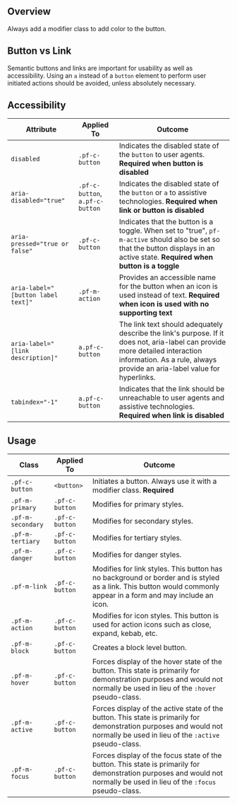 ## Overview

Always add a modifier class to add color to the button.

## Button vs Link
Semantic buttons and links are important for usability as well as accessibility. Using an `a` instead of a `button` element to perform user initiated actions should be avoided, unless absolutely necessary.

## Accessibility

| Attribute | Applied To | Outcome |
| -- | -- | -- |
| `disabled` | `.pf-c-button` | Indicates the disabled state of the `button` to user agents. **Required when button is disabled** |
| `aria-disabled="true"` | `.pf-c-button`, `a.pf-c-button` | Indicates the disabled state of the `button` or `a` to assistive technologies. **Required when link or button is disabled** |
| `aria-pressed="true or false"` | `.pf-c-button` | Indicates that the button is a toggle. When set to "true", `pf-m-active` should also be set so that the button displays in an active state. **Required when button is a toggle** |
| `aria-label="[button label text]"` | `.pf-m-action` | Provides an accessible name for the button when an icon is used instead of text. **Required when icon is used with no supporting text** |
| `aria-label="[link description]"` | `a.pf-c-button` | The link text should adequately describe the link's purpose. If it does not, aria-label can provide more detailed interaction information. As a rule, always provide an aria-label value for hyperlinks. |
| `tabindex="-1"` | `a.pf-c-button` | Indicates that the link should be unreachable to user agents and assistive technologies. **Required when link is disabled** |

## Usage

| Class | Applied To | Outcome |
| -- | -- | -- |
| `.pf-c-button` | `<button>` |  Initiates a button. Always use it with a modifier class. **Required** |
| `.pf-m-primary` | `.pf-c-button` | Modifies for primary styles. |
| `.pf-m-secondary` | `.pf-c-button` | Modifies for secondary styles. |
| `.pf-m-tertiary` | `.pf-c-button` | Modifies for tertiary styles. |
| `.pf-m-danger` | `.pf-c-button` | Modifies for danger styles. |
| `.pf-m-link` | `.pf-c-button` | Modifies for link styles. This button has no background or border and is styled as a link. This button would commonly appear in a form and may include an icon. |
| `.pf-m-action` | `.pf-c-button` | Modifies for icon styles. This button is used for action icons such as close, expand, kebab, etc. |
| `.pf-m-block` | `.pf-c-button` | Creates a block level button. |
| `.pf-m-hover` | `.pf-c-button` | Forces display of the hover state of the button. This state is primarily for demonstration purposes and would not normally be used in lieu of the `:hover` pseudo-class.  |
| `.pf-m-active` | `.pf-c-button` | Forces display of the active state of the button. This state is primarily for demonstration purposes and would not normally be used in lieu of the `:active` pseudo-class.  |
| `.pf-m-focus` | `.pf-c-button` | Forces display of the focus state of the button. This state is primarily for demonstration purposes and would not normally be used in lieu of the `:focus` pseudo-class.  |
